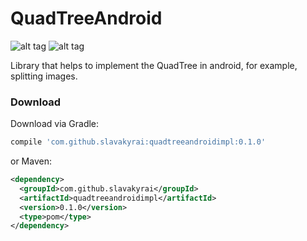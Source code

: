 # QuadTreeAndroid

![alt tag](http://i.imgur.com/9fz1O2O.gif)
![alt tag](http://i.imgur.com/r1wfHfE.gif)

Library that helps to implement the QuadTree in android, for example, splitting images.

### Download

Download via Gradle:

```gradle
compile 'com.github.slavakyrai:quadtreeandroidimpl:0.1.0'
```
or Maven:
```xml
<dependency>
  <groupId>com.github.slavakyrai</groupId>
  <artifactId>quadtreeandroidimpl</artifactId>
  <version>0.1.0</version>
  <type>pom</type>
</dependency>
```
